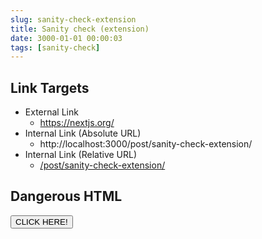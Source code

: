 ```yaml
---
slug: sanity-check-extension
title: Sanity check (extension)
date: 3000-01-01 00:00:03
tags: [sanity-check]
---
```


## Link Targets

- External Link
  - https://nextjs.org/
- Internal Link (Absolute URL)
  - http://localhost:3000/post/sanity-check-extension/
- Internal Link (Relative URL)
  - [/post/sanity-check-extension/](/post/sanity-check-extension/)

## Dangerous HTML

<button id="button">CLICK HERE!</button>
<script>
document.querySelector("#button").addEventListener("click", () => {
  alert("Hi!");
});
</script>
